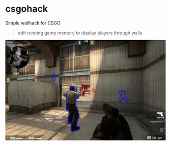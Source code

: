 # csgohack

Simple wallhack for CSGO

> edit running game memory to display players through walls

![csgo](csgohack.jpg)
